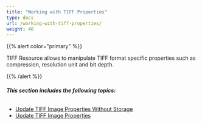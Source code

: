 ```yaml
---
title: "Working with TIFF Properties"
type: docs
url: /working-with-tiff-properties/
weight: 40
---
```


{{% alert color="primary" %}} 

TIFF Resource allows to manipulate TIFF format specific properties such as compression, resolution unit and bit depth.

{{% /alert %}} 
###### **This section includes the following topics:**
- [Update TIFF Image Properties Without Storage](/imaging/update-tiff-image-properties-without-storage/)
- [Update TIFF Image Properties](/imaging/update-tiff-image-properties/)
